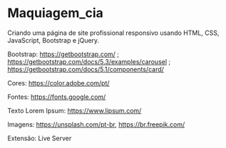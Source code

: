 # Maquiagem_cia
Criando uma página de site profissional responsivo usando HTML, CSS, JavaScript, Bootstrap e jQuery.

Bootstrap: https://getbootstrap.com/ ; https://getbootstrap.com/docs/5.3/examples/carousel ; https://getbootstrap.com/docs/5.1/components/card/

Cores: https://color.adobe.com/pt/

Fontes: https://fonts.google.com/

Texto Lorem Ipsum: https://www.lipsum.com/

Imagens: https://unsplash.com/pt-br, https://br.freepik.com/

Extensão: Live Server